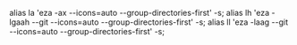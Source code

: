 alias la 'eza -ax --icons=auto --group-directories-first' -s;
alias lh 'eza -lgaah --git --icons=auto --group-directories-first' -s;
alias ll 'eza -laag --git --icons=auto --group-directories-first' -s;
